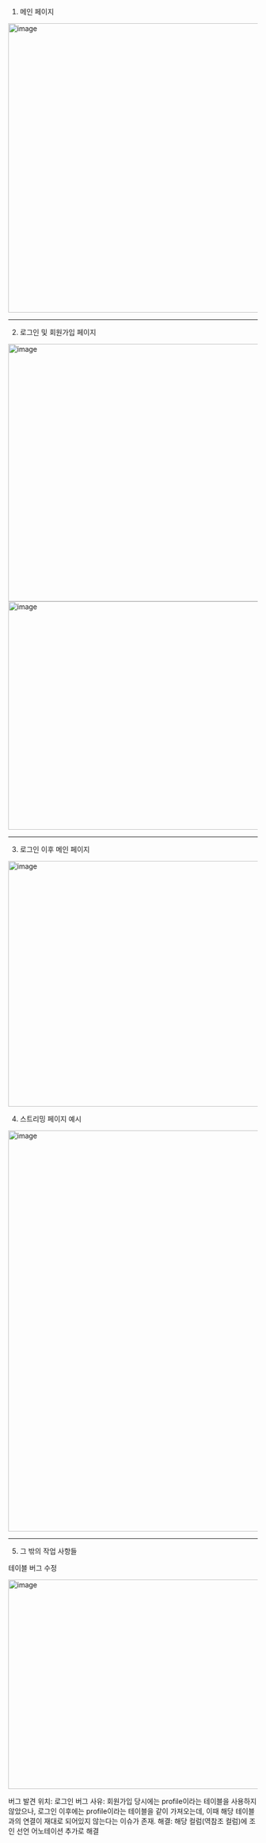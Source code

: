 1. 메인 페이지

<img width="1039" height="583" alt="image" src="https://github.com/user-attachments/assets/37d2ce17-7a0d-4daa-a5bb-466b09237279" />

---

2. 로그인 및 회원가입 페이지

<img width="582" height="519" alt="image" src="https://github.com/user-attachments/assets/1c5ccc94-9bfd-4b7c-a7f7-16e1281200d4" />

<img width="510" height="460" alt="image" src="https://github.com/user-attachments/assets/5925eaad-cdaf-4a96-8017-6c1a60fee8c2" />

---

3. 로그인 이후 메인 페이지

<img width="996" height="495" alt="image" src="https://github.com/user-attachments/assets/7435aa7c-444e-42a8-aae2-75ea16fb2128" />

4. 스트리밍 페이지 예시

<img width="975" height="808" alt="image" src="https://github.com/user-attachments/assets/db8b0fc5-539a-47ae-88cf-86b6f5865873" />

---

5. 그 밖의 작업 사항들

테이블 버그 수정

<img width="805" height="422" alt="image" src="https://github.com/user-attachments/assets/60dae980-d090-4daa-8a80-6743748efdc6" />

버그 발견 위치: 로그인
버그 사유: 회원가입 당시에는 profile이라는 테이블을 사용하지 않았으나, 로그인 이후에는 profile이라는 테이블을 같이 가져오는데, 이때 해당 테이블과의 연결이 재대로 되어있지 않는다는 이슈가 존재.
해결: 해당 컬럼(역참조 컬럼)에 조인 선언 어노테이션 추가로 해결
